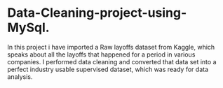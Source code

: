 # Data-Cleaning-project-using-MySql.
In this project i have imported a Raw layoffs dataset from Kaggle, which speaks about all the layoffs that happened for a period in various companies. I performed data cleaning and converted that data set into a perfect industry usable supervised dataset, which was ready for data analysis.
